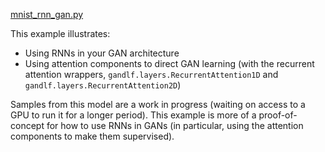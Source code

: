 <a href="https://github.com/codekansas/gandlf/blob/master/examples/mnist_rnn_gan.py" class="icon icon-github"> mnist_rnn_gan.py</a>

This example illustrates:

 - Using RNNs in your GAN architecture
 - Using attention components to direct GAN learning (with the recurrent attention wrappers, `gandlf.layers.RecurrentAttention1D` and `gandlf.layers.RecurrentAttention2D`)

Samples from this model are a work in progress (waiting on access to a GPU to run it for a longer period). This example is more of a proof-of-concept for how to use RNNs in GANs (in particular, using the attention components to make them supervised).
